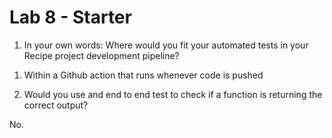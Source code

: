 # Lab 8 - Starter
1) In your own words: Where would you fit your automated tests in your Recipe project development pipeline?

1. Within a Github action that runs whenever code is pushed

2) Would you use and end to end test to check if a function is returning the correct output? 

No.


